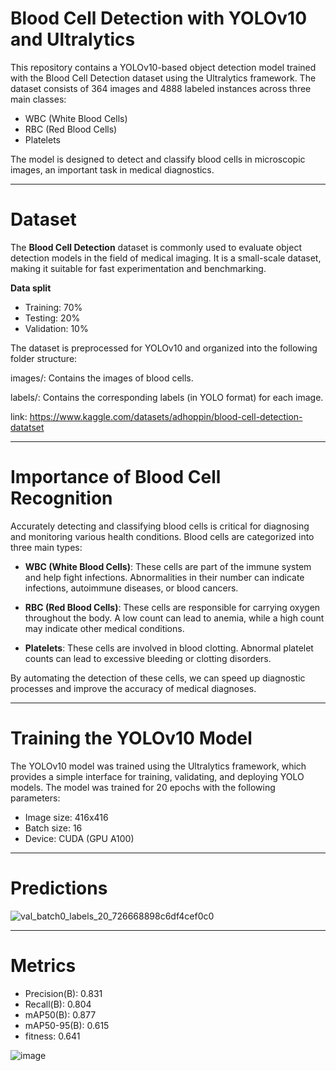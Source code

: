 # Blood Cell Detection with YOLOv10 and Ultralytics
This repository contains a YOLOv10-based object detection model trained with the Blood Cell Detection dataset using the Ultralytics framework. The dataset consists of 364 images and 4888 labeled instances across three main classes:

* WBC (White Blood Cells)
* RBC (Red Blood Cells)
* Platelets
  
The model is designed to detect and classify blood cells in microscopic images, an important task in medical diagnostics.

-----------------------------------------------------------------------------

# Dataset

The **Blood Cell Detection** dataset is commonly used to evaluate object detection models in the field of medical imaging. It is a small-scale dataset, making it suitable for fast experimentation and benchmarking.

**Data split**
* Training: 70%
* Testing: 20%
* Validation: 10%

The dataset is preprocessed for YOLOv10 and organized into the following folder structure:

images/: Contains the images of blood cells.

labels/: Contains the corresponding labels (in YOLO format) for each image.

link: https://www.kaggle.com/datasets/adhoppin/blood-cell-detection-datatset

-----------------------------------------------------------------------------

# Importance of Blood Cell Recognition

Accurately detecting and classifying blood cells is critical for diagnosing and monitoring various health conditions. Blood cells are categorized into three main types:

* **WBC (White Blood Cells)**: These cells are part of the immune system and help fight infections. Abnormalities in their number can indicate infections, autoimmune diseases, or blood cancers.

* **RBC (Red Blood Cells)**: These cells are responsible for carrying oxygen throughout the body. A low count can lead to anemia, while a high count may indicate other medical conditions.

* **Platelets**: These cells are involved in blood clotting. Abnormal platelet counts can lead to excessive bleeding or clotting disorders.

By automating the detection of these cells, we can speed up diagnostic processes and improve the accuracy of medical diagnoses.

-----------------------------------------------------------------------------

# Training the YOLOv10 Model

The YOLOv10 model was trained using the Ultralytics framework, which provides a simple interface for training, validating, and deploying YOLO models. The model was trained for 20 epochs with the following parameters:

* Image size: 416x416
* Batch size: 16
* Device: CUDA (GPU A100)

-----------------------------------------------------------------------------

# Predictions

![val_batch0_labels_20_726668898c6df4cef0c0](https://github.com/user-attachments/assets/cbe01dbd-d69e-4d5c-a399-1c97301413f3)

-----------------------------------------------------------------------------

# Metrics

* Precision(B): 0.831
* Recall(B): 0.804
* mAP50(B): 0.877
* mAP50-95(B): 0.615
* fitness: 0.641

![image](https://github.com/user-attachments/assets/d2b258fa-9b9d-44a3-a0b8-c08830f75b67)

